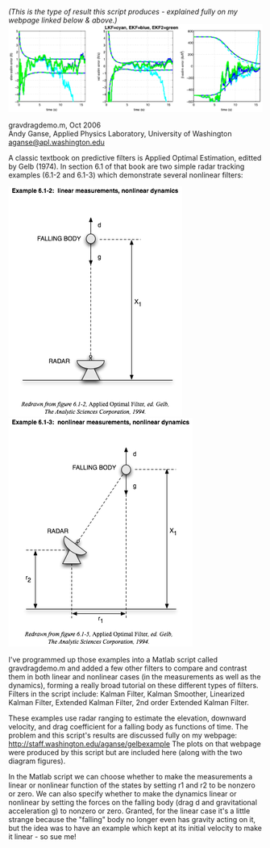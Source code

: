 *(This is the type of result this script produces - explained fully on my webpage linked below & above.)*
![Example result from script](errors.LKF_EKF_EKF2.png)

gravdragdemo.m, Oct 2006  
Andy Ganse, Applied Physics Laboratory, University of Washington  
aganse@apl.washington.edu  


A classic textbook on predictive filters is Applied Optimal Estimation, editted by Gelb (1974).  In section 6.1 of that book are two simple radar tracking examples (6.1-2 and 6.1-3) which demonstrate several nonlinear filters:

![Ex. 6.1-2 fig.](gelb.linear2.diagram.png) ![Ex. 6.1-3 fig.](gelb.nonlinear.diagram.png)

I've programmed up those examples into a Matlab script called gravdragdemo.m and added a few other filters to compare and contrast them in both linear and nonlinear cases (in the measurements as well as the dynamics), forming a really broad tutorial on these different types of filters.  Filters in the script include:  Kalman Filter, Kalman Smoother, Linearized Kalman Filter, Extended Kalman Filter, 2nd order Extended Kalman Filter.

These examples use radar ranging to estimate the elevation, downward velocity, and drag coefficient for a falling body as functions of time.  The problem and this script's results are discussed fully on my webpage: http://staff.washington.edu/aganse/gelbexample
The plots on that webpage were produced by this script but are included here (along with the two diagram figures).

In the Matlab script we can choose whether to make the measurements a linear or nonlinear function of the states by setting r1 and r2 to be nonzero or zero. We can also specify whether to make the dynamics linear or nonlinear by setting the forces on the falling body (drag d and gravitational acceleration g) to nonzero or zero. Granted, for the linear case it's a little strange because the "falling" body no longer even has gravity acting on it, but the idea was to have an example which kept at its initial velocity to make it linear - so sue me!
